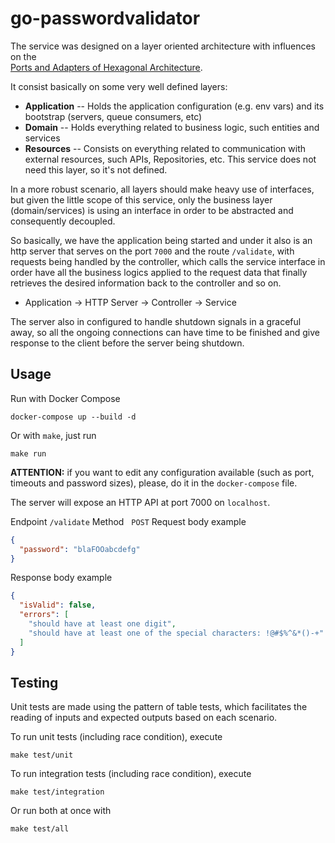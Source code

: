 # go-passwordvalidator

The service was designed on a layer oriented architecture with influences on the\
[Ports and Adapters of Hexagonal Architecture](https://dev.to/jofisaes/hexagonal-architecture-ports-and-adapters-1h4m).

It consist basically on some very well defined layers:

- **Application**
-- Holds the application configuration (e.g. env vars) and its bootstrap (servers, queue consumers, etc)
- **Domain**
-- Holds everything related to business logic, such entities and services
- **Resources**
-- Consists on everything related to communication with external resources, such APIs, Repositories, etc. This service does not need this layer, so it's not defined.

In a more robust scenario, all layers should make heavy use of interfaces, but given the little scope of this service, only the business layer (domain/services) is using an interface in order to be abstracted and consequently decoupled.

So basically, we have the application being started and under it also is an http server that serves on the port `7000` and the route `/validate`, with requests being handled by the controller, which calls the service interface in order have all the business logics applied to the request data that finally retrieves the desired information back to the controller and so on.

- Application -> HTTP Server -> Controller -> Service

The server also in configured to handle shutdown signals in a graceful away, so all the ongoing connections can have time to be finished and give response to the client before the server being shutdown.

## Usage

Run with Docker Compose

```shell script
docker-compose up --build -d
```

Or with `make`, just run
```shell script
make run
```

**ATTENTION:** if you want to edit any configuration available (such as port, timeouts and password sizes), please, do it in the `docker-compose` file.

The server will expose an HTTP API at port 7000 on `localhost`.

Endpoint `/validate`
Method &nbsp;&nbsp;`POST`
Request body example
```json
{
  "password": "blaFOOabcdefg"
}
```
Response body example
```json
{
  "isValid": false,
  "errors": [
    "should have at least one digit",
    "should have at least one of the special characters: !@#$%^&*()-+"
  ]
}
```

## Testing

Unit tests are made using the pattern of table tests, which facilitates the reading of inputs and expected outputs based on each scenario.

To run unit tests (including race condition), execute
```shell script
make test/unit
```

To run integration tests (including race condition), execute
```shell script
make test/integration
```

Or run both at once with
```shell script
make test/all
```
